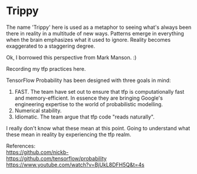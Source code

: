 # Trippy

The name 'Trippy' here is used as a metaphor to seeing what's always been there in reality in a multitude of new ways. Patterns emerge in everything when the brain emphasizes what it used to ignore. Reality becomes exaggerated to a staggering degree.

Ok, I borrowed this perspective from Mark Manson. :)

Recording my tfp practices here. <br>

TensorFlow Probability has been designed with three goals in mind:

  1.  FAST. The team have set out to ensure that tfp is computationally fast and memory-efficient. In essence they are bringing Google's engineering expertise to the world of probabilistic modelling.
  2.  Numerical stability. 
  3.  Idiomatic. The team argue that tfp code "reads naturally". 

I really don't know what these mean at this point. Going to understand what these mean in reality by experiencing the tfp realm.

References: <br>
https://github.com/nickb- <br>
https://github.com/tensorflow/probability <br>
https://www.youtube.com/watch?v=BjUkL8DFH5Q&t=4s <br>
